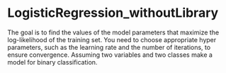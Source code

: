 # LogisticRegression_withoutLibrary
The goal is to find the values of the model parameters that maximize the log-likelihood of the training set. You need to choose appropriate hyper parameters, such as the learning rate and the number of iterations, to ensure convergence. Assuming two variables and two classes make a model for binary classification.
